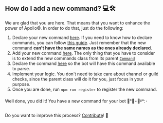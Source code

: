 ## How do I add a new command? 💻🛠️
We are glad that you are here. That means that you want to enhance the power of Apollo©. In order to do that, just do the following:

1. Declare your new command [here](../../priv/commands.json). If you need to know how to declare commands, you can follow [this guide](https://discord.com/developers/docs/interactions/application-commands). Just remember that the
new command **can't have the same names as the ones already declared**.
2. Add your new command [here](/src/commands). The only thing that you have to consider is to extend the new commands class from its parent [`Command`](/src/commands/Command.ts)
3. Declare the command [here](/src/commands/AvailableCommands.ts) so the bot will have this command available to parse.
4. Implement your logic. You don't need to take care about channel or guild checks, since the parent class will do it for you, just focus in your purpose.
5. Once you are done, run `npm run register` to register the new command.

Well done, you did it! You have a new command for your bot 🥳°🥂⋆🍾࿔*:･

Do you want to improve this process? [Contribute](/README.md#contribution-)! 🚀